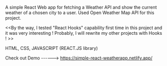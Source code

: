 A simple React Web app for fetching a Weather API and show the current weather of a chosen city to a user. 
Used Open Weather Map API for this project. 

<<By the way, I tested "React Hooks" capability first time in this project and it was very interesting ! Probably, I will rewrite my other projects with Hooks ! >>

HTML, CSS, JAVASCRIPT (REACT.JS library)

Check out Demo ------> https://simple-react-weatherapp.netlify.app/
